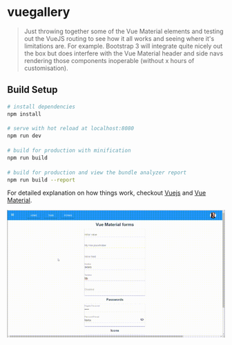 # vuegallery

> Just throwing together some of the Vue Material elements and testing out the VueJS routing to see how it all works and seeing where it's limitations are. For example. Bootstrap 3 will integrate quite nicely out the box but does interfere with the Vue Material header and side navs rendering those components inoperable (without x hours of customisation).

## Build Setup

``` bash
# install dependencies
npm install

# serve with hot reload at localhost:8080
npm run dev

# build for production with minification
npm run build

# build for production and view the bundle analyzer report
npm run build --report
```

For detailed explanation on how things work, checkout  [Vuejs](https://vuejs.org/) and [Vue Material](https://vuematerial.github.io/#/).

![](https://raw.githubusercontent.com/dirkteucher/VueJs-and-VueMaterial/master/preview.gif)
